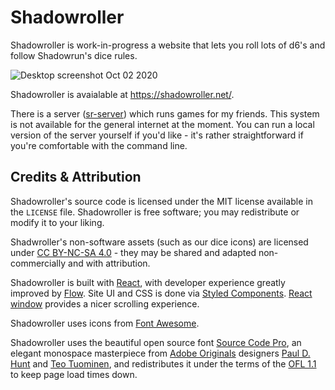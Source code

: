 # Shadowroller

Shadowroller is work-in-progress a website that lets you roll lots of d6's and follow Shadowrun's dice rules. 

![Desktop screenshot Oct 02 2020](https://user-images.githubusercontent.com/1468114/94968996-ea440600-04cf-11eb-97eb-faca0af677f3.png)

Shadowroller is avaialable at https://shadowroller.net/. 

There is a server ([sr-server](https://github.com/SnirkImmington/sr-server)) which runs games for my friends.
This system is not available for the general internet at the moment. 
You can run a local version of the server yourself if you'd like - it's rather straightforward if you're comfortable with the command line.

## Credits & Attribution

Shadowroller's source code is licensed under the MIT license available in the
`LICENSE` file. Shadowroller is free software; you may redistribute or modify it
to your liking.

Shadwroller's non-software assets (such as our dice icons) are licensed under
[CC BY-NC-SA 4.0](https://creativecommons.org/licenses/by-nc-sa/4.0/) - they may
be shared and adapted non-commercially and with attribution.

Shadowroller is built with [React](https://reactjs.org), with developer experience
greatly improved by [Flow](https://flow.org/).
Site UI and CSS is done via [Styled Components](https://styled-components.com).
[React window](https://react-window.now.sh/) provides a nicer scrolling experience.

Shadowroller uses icons from [Font Awesome](https://fontawesome.com).

Shadowroller uses the beautiful open source font [Source Code Pro](https://github.com/adobe-fonts/source-code-pro), an elegant monospace masterpiece from [Adobe Originals](https://fonts.adobe.com/foundries/adobe) designers [Paul D. Hunt](https://fonts.adobe.com/designers/paul-d-hunt) and [Teo Tuominen](https://fonts.adobe.com/designers/teo-tuominen),
and redistributes it under the terms of the
[OFL 1.1](https://scripts.sil.org/cms/scripts/page.php?site_id=nrsi&id=OFL) to keep page load times down.
